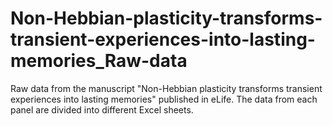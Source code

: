 # Non-Hebbian-plasticity-transforms-transient-experiences-into-lasting-memories_Raw-data
Raw data from the manuscript "Non-Hebbian plasticity transforms transient experiences into lasting memories" published in eLife.
The data from each panel are divided into different Excel sheets.  

